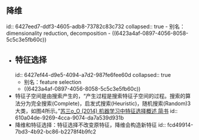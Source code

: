 ## 降维
id:: 6427eed7-ddf3-4605-adb8-73782c83c732
collapsed:: true
	- 别名：dimensionality reduction, decomposition
	- ((6423a4af-0897-4056-8058-5c5c3e5fb60c))
- ## 特征选择
  id:: 6427ef44-d9e5-4094-a7d2-987fe6fee60d
  collapsed:: true
	- 别名：feature selection
	- ((6423a4af-0897-4056-8058-5c5c3e5fb60c))
- 特征子空间是由搜索产生的，“产生过程是搜索特征子空间的过程。搜索的算法分为完全搜索(Complete)，启发式搜索(Heuristic)，随机搜索(Random)3大类，如图4所示。”[苏三o_O (2014) 机器学习中特征选择概述 简书](https://blog.csdn.net/iezengli/article/details/32686803)
  id:: 610a04de-9269-4cca-9074-da7a539d931b
- 降维和特征选择：特征选择不改变原特征，降维会构造新特征
  id:: fcd49914-7bd3-4b92-bc86-b2278f4b9fc2